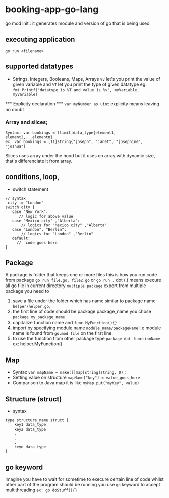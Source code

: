 # booking-app-go-lang

go mod init <module-name>: it generates module and version of go that is being used
 ## executing application 
 `go run <filename>`
 ## supported datatypes
 - Strings, Integers, Booleans, Maps, Arrays 
 `%v` let's you print the value of given variable and `%T` let you print the type of given datatype eg: `fmt.Printf("datatype is %T and value is %v", myVariable, myVariable)`

*** Explicity declaration ***
``` var myNumber as uint ``` explicity means leaving no doubt
### Array and slices;
```
Syntax: var bookings = [limit]data_type{element1, element2,...elementn}
ex: var bookings = [11]string{"joseph", "janet", "josephine", "joshua"}
```
Slices uses array under the hood but it uses on array with dynamic size, that's differenciate it from array.
## conditions, loop,
 - switch statement
 ``` 
 // syntax
  city := "London"
switch city {
    case "New York":
       // logic for above value
    case "Mexico city" ,"Alberta":
        // logics for "Mexico city" ,"Alberta"
    case "London", "Berlin":
        // logics for "London" ,"Berlin"
    default:
      //  code goes here
}
 ```
 ## Package
 A package is folder that keeps one or more files
  this is how you run code from package `go run file.go. file2.go` or `go run .` dot (.) means execure all go file in current directory 
  `multiple package` export from multiple package you need to
  1. save a file under the folder which has name similar to package name `helper/helper.go`, 
  2. the first line of code should be package package_name you chose `package my_package_name`
  3.  capitalize function name  and  `func MyFunction(){}`
  4. import  by specifying module name  `module_name/packageName` i.e module name is found from `go.mod file` on the first line.
  5. to use the function from other package type `package dot functionName` ex: helper.MyFunction()

 ## Map
- Syntax
 ` var mapName = make([]map[string]string, 0) ` : 
 - Setting value on structure
 ` mapName["key"] = value_goes_here `
 - Comparison to Java map it is like `myMap.put("myKey", value)`

## Structure (struct) 
- syntax 
```
type structure_name struct {
    key1 data_type
    key2 data_type
    .
    .
    .
    keyn data_type
}
```
## go keyword
 Imagine you have to wait for sometime to execure certain line of code whilst other part of the program should be running you use `go` keyword to accept multithreading `ex: go doStuff(){}`
